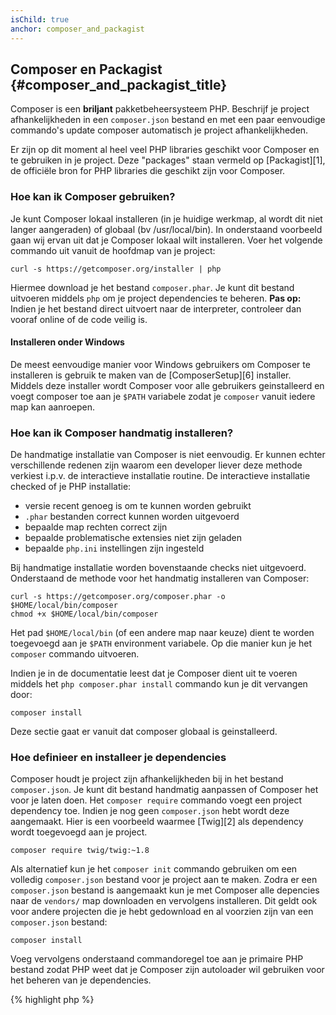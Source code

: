 ```yaml
---
isChild: true
anchor: composer_and_packagist
---
```


## Composer en Packagist {#composer_and_packagist_title}

Composer is een **briljant** pakketbeheersysteem PHP. Beschrijf je project afhankelijkheden in een `composer.json` bestand en met een paar eenvoudige commando's update composer automatisch je project afhankelijkheden.

Er zijn op dit moment al heel veel PHP libraries geschikt voor Composer en te gebruiken in je project. Deze "packages" staan vermeld op [Packagist][1], de officiële bron for PHP libraries die geschikt zijn voor Composer.

### Hoe kan ik Composer gebruiken?

Je kunt Composer lokaal installeren (in je huidige werkmap, al wordt dit niet langer aangeraden) of globaal (bv /usr/local/bin). In onderstaand voorbeeld gaan wij ervan uit dat je Composer lokaal wilt installeren. Voer het volgende commando uit vanuit de hoofdmap van je project:

    curl -s https://getcomposer.org/installer | php

Hiermee download je het bestand `composer.phar`. Je kunt dit bestand uitvoeren middels `php` om je project dependencies te beheren. <strong>Pas op:</strong> Indien je het bestand direct uitvoert naar de interpreter, controleer dan vooraf online of de code veilig is.

#### Installeren onder Windows

De meest eenvoudige manier voor Windows gebruikers om Composer te installeren is gebruik te maken van de [ComposerSetup][6] installer. Middels deze installer wordt Composer voor alle gebruikers geinstalleerd en voegt composer toe aan je `$PATH` variabele zodat je `composer` vanuit iedere map kan aanroepen.

### Hoe kan ik Composer handmatig installeren?

De handmatige installatie van Composer is niet eenvoudig. Er kunnen echter verschillende redenen zijn waarom een developer liever deze methode verkiest i.p.v. de interactieve installatie routine. De interactieve installatie checked of je PHP installatie:

- versie recent genoeg is om te kunnen worden gebruikt
- `.phar` bestanden correct kunnen worden uitgevoerd
- bepaalde map rechten correct zijn
- bepaalde problematische extensies niet zijn geladen
- bepaalde `php.ini` instellingen zijn ingesteld

Bij handmatige installatie worden bovenstaande checks niet uitgevoerd. Onderstaand de methode voor het handmatig installeren van Composer:

    curl -s https://getcomposer.org/composer.phar -o $HOME/local/bin/composer
    chmod +x $HOME/local/bin/composer

Het pad `$HOME/local/bin` (of een andere map naar keuze) dient te worden toegevoegd aan je `$PATH` environment variabele. Op die manier kun je het `composer` commando uitvoeren.

Indien je in de documentatie leest dat je Composer dient uit te voeren middels het `php composer.phar install` commando kun je dit vervangen door:

    composer install
    
Deze sectie gaat er vanuit dat composer globaal is geinstalleerd.

### Hoe definieer en installeer je dependencies

Composer houdt je project zijn afhankelijkheden bij in het bestand `composer.json`. Je kunt dit bestand handmatig aanpassen of Composer het voor je laten doen. Het `composer require` commando voegt een project dependency toe. Indien je nog geen `composer.json` hebt wordt deze aangemaakt. Hier is een voorbeeld waarmee [Twig][2] als dependency wordt toegevoegd aan je project.

	composer require twig/twig:~1.8

Als alternatief kun je het `composer init` commando gebruiken om een volledig `composer.json` bestand voor je project aan te maken. Zodra er een `composer.json` bestand is aangemaakt kun je met Composer alle depencies naar de `vendors/` map downloaden en vervolgens installeren. Dit geldt ook voor andere projecten die je hebt gedownload en al voorzien zijn van een `composer.json` bestand:

    composer install

Voeg vervolgens onderstaand commandoregel toe aan je primaire PHP bestand zodat PHP weet dat je Composer zijn autoloader wil gebruiken voor het beheren van je dependencies.

{% highlight php %}
<?php
require 'vendor/autoload.php';
{% endhighlight %}

Nu kun je je project dependencies gebruiken en deze worden automatisch on demand geladen.

### Je dependencies updaten

Composer maakt het bestand `composer.lock` aan waarin wordt beschreven welke pakketten / versies zijn gedownload zodra `php composer.phar install` voor het eerst wordt uitgevoerd. Indien je je project met andere developers deelt and het bestand `composer.lock maakt deel uit van je project krijgt iedereen automatisch dezelfde versie indien men het commando `php composer.phar install` uitvoert. Om je dependencies te updaten dien je `php composer.phar update` uit te voeren.

Dit is handig indien je je versiebeheer flexibel wilt inrichten. Hierbij betekend bijvoorbeeld  ~1.8 dat de "versie minimaal 1.8.0 moet zijn, maar minder dan 2.0.x-dev". Je kunt ook een `*` als wildcard gebruiken zoals b.v. `1.8.*`. Het commando `php composer.phar update` update nu alle dependencies volgens de regels die je hebt opgesteld.

### Update notificaties

Om updates to ontvangen omtrent nieuwe versie releases kun je je inschrijven voor [VersionEye][3]. Dit is een webservice die GitHub en BitBucket accounts monitort en notificaties stuurt zodra er een nieuwe package release is.

### Dependencies controleren op kwetsbaarheden

De [Security Advisories Checker][4] is een webservice en command-line tool die je `composer.lock` bestand analyseert en je waarschuwt indien je je depencies moet updaten.

* [Leer meer over Composer][5]

[1]: http://packagist.org/
[2]: http://twig.sensiolabs.org
[3]: https://www.versioneye.com/
[4]: https://security.sensiolabs.org/
[5]: http://getcomposer.org/doc/00-intro.md
[6]: https://getcomposer.org/Composer-Setup.exe

